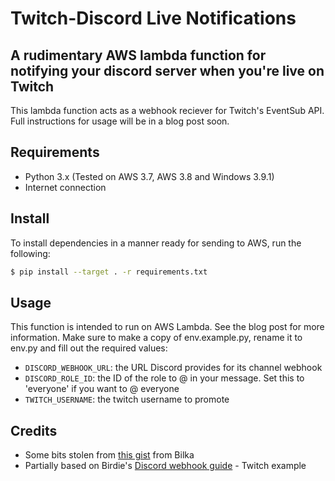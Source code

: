 # Twitch-Discord Live Notifications
## A rudimentary AWS lambda function for notifying your discord server when you're live on Twitch

This lambda function acts as a webhook reciever for Twitch's EventSub API. Full instructions for usage will be in a blog post soon.

## Requirements

* Python 3.x (Tested on AWS 3.7, AWS 3.8 and Windows 3.9.1)
* Internet connection

## Install

To install dependencies in a manner ready for sending to AWS, run the following:
``` bash
$ pip install --target . -r requirements.txt
```

## Usage

This function is intended to run on AWS Lambda. See the blog post for more information.
Make sure to make a copy of env.example.py, rename it to env.py and fill out the required values:

* `DISCORD_WEBHOOK_URL`: the URL Discord provides for its channel webhook
* `DISCORD_ROLE_ID`: the ID of the role to @ in your message. Set this to 'everyone' if you want to @ everyone
* `TWITCH_USERNAME`: the twitch username to promote

## Credits

* Some bits stolen from [this gist](https://gist.github.com/Bilka2/5dd2ca2b6e9f3573e0c2defe5d3031b2) from Bilka
* Partially based on Birdie's [Discord webhook guide](https://birdie0.github.io/discord-webhooks-guide/examples/twitch.html#twitch) - Twitch example